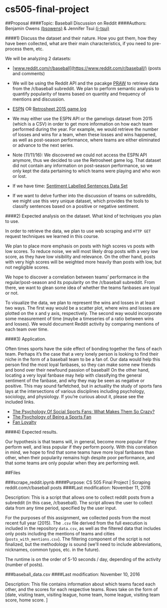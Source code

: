 # cs505-final-project

##Proposal
####Topic: Baseball Discussion on Reddit
####Authors: Benjamin Owens [(bsowens)](https://github.com/bsowens) & Jennifer Tsui [(j-tsui)](https://github.com/j-tsui)


####1) Discuss the dataset and their nature. How you got them, how they have been collected, what are their main characteristics, if you need to pre-process them, etc.


We will be analyzing 2 datasets:

* [www.reddit.com/r/baseball](https://www.reddit.com/r/baseball/) (posts and comments)
 * We will be using the Reddit API and the pacakge [PRAW](https://github.com/praw-dev/praw) to retrieve data from the /r/baseball subreddit. We plan to perform semantic analysis to quantify popularity of teams based on quantity and frequency of mentions and discussion.
 
* [ESPN](www.espn.com/static/apis/devcenter/docs/scores.html) OR [Retrosheet 2015 game log](http://www.retrosheet.org/gamelogs/index.html) 
 * We may either use the ESPN API or the gamelogs dataset from 2015 (which is a CSV) in order to get more information on how each team performed during the year. For example, we would retrieve the number of losses and wins for a team, when these losses and wins happened, as well as post-season performance, where teams are either eliminated or advance to the next series.
 * Note (11/11/16): We discovered we could not access the ESPN API anymore, thus we decided to use the Retrosheet game log. That dataset did not contain any information on post-season performance, so we only kept the data pertaining to which teams were playing and who won or lost.
 
* If we have time: [Sentiment Labelled Sentences Data Set ](https://archive.ics.uci.edu/ml/datasets/Sentiment+Labelled+Sentences)
 * If we want to delve further into the discussion of teams on subreddits, we might use this very unique dataset, which provides the tools to classify sentences based on a positive or negative sentiment.


####2) Expected analysis on the dataset. What kind of techniques you plan to use.


In order to retrieve the data, we plan to use web scraping and `HTTP GET` request techniques we learned in this course.


We plan to place more emphasis on posts with high scores vs posts with low scores. To reduce noise, we will most likely drop posts with a very low score, as they have low visibility and relevance. On the other hand, posts with very high scores will be weighted more heavily than posts with low, but not negligible scores.


We hope to discover a correlation between teams’ performance in the regular/post-season and its popularity on the /r/baseball subreddit. From there, we want to glean some idea of whether the teams fanbases are loyal or not.


To visualize the data, we plan to represent the wins and losses in at least two ways. The first way would be a scatter plot, where wins and losses are plotted on the x and y axis, respectively. The second way would incorporate some measurement of time (maybe a timeseries of a ratio between wins and losses). We would document Reddit activity by comparing mentions of each team over time.


####3) Application.


Often times sports have the side effect of bonding together the fans of each team. Perhaps it’s the case that a very lonely person is looking to find their niche in the form of a baseball team to be a fan of. Our data would help this person find the most loyal fanbases, so they can make some new friends and bond over their newfound passion of baseball! On the other hand, locating a very loyal fanbase may help with classifying the general sentiment of the fanbase, and why they may be seen as negative or positive. This may sound farfetched, but in actuality the study of sports fans lays at the intersections of various disciplines including psychology, sociology, and physiology. If you’re curious about it, please see the included links.


* [The Psychology Of Social Sports Fans: What Makes Them So Crazy?](http://www.sportsnetworker.com/2012/02/15/the-psychology-of-sports-fans-what-makes-them-so-crazy/)
* [The Psychology of Being a Sports Fan](http://www.seattletimes.com/sports/the-psychology-of-being-a-sports-fan/)
* [Fan Loyalty](https://en.wikipedia.org/wiki/Fan_loyalty)

####4) Expected results.


Our hypothesis is that teams will, in general, become more popular if they perform well, and less popular if they perform poorly. With this correlation in mind, we hope to find that some teams have more loyal fanbases than other, when their popularity remains high despite poor performance, and that some teams are only popular when they are performing well.



##Files

###scrape_reddit.ipynb
####Purpose: CS 505 Final Project | Scraping reddit.com/r/baseball posts
####Last modification: November 11, 2016

Description:
This is a script that allows one to collect reddit posts from a subreddit (in this case, /r/baseball).
The script allows the user to collect data from any time period, specified by the user input. 

For the purposes of this assignment, we collected posts from the most recent full year (2015). The `.csv`
file derived from the full execution is included in the repository `data.csv`, as well as the filtered data
that includes only posts including the mentions of teams and cities (`posts_with_mentions.csv`). 
The filtering component of the script is not finalized, but the methodology is sound 
(we'll need to include abbreviations, nicknames, common typos, etc. in the future). 

The runtime is on the order of 5-10 seconds / day, depending of the activity (number of posts). 

###baseball_data.csv
####Last modification: November 10, 2016

Description:
This file contains information about which teams faced each other, and the scores for each respective teams. 
Rows take on the form of [date, visiting team, visiting league, home team, home league, visiting team score, home score. ]

